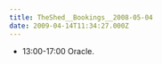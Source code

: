 ```yaml
---
title: TheShed__Bookings__2008-05-04
date: 2009-04-14T11:34:27.000Z
---
```

-   13:00-17:00 Oracle.
